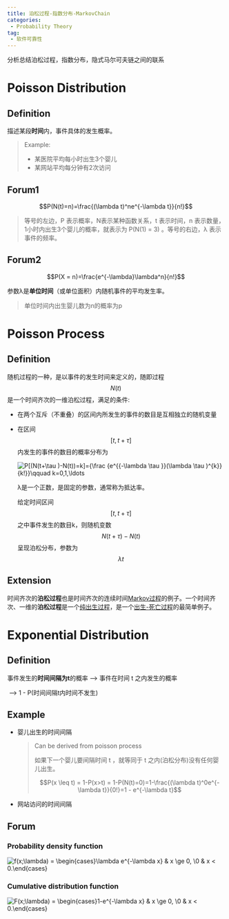 ```yaml
---
title: 泊松过程-指数分布-MarkovChain
categories:
 - Probability Theory
tag:
 - 软件可靠性
---
```

分析总结泊松过程，指数分布，隐式马尔可夫链之间的联系

# Poisson Distribution

## Definition

描述某段**时间**内，事件具体的发生概率。

> Example: 
>
> - 某医院平均每小时出生3个婴儿
> - 某网站平均每分钟有2次访问

## Forum1

$$P(N(t)=n)=\frac{(\lambda t)^ne^{-\lambda t}}{n!}$$

> 等号的左边，P 表示概率，N表示某种函数关系，t 表示时间，n 表示数量，1小时内出生3个婴儿的概率，就表示为 P(N(1) = 3) 。等号的右边，λ 表示事件的频率。

## Forum2

$$P(X = n)=\frac{e^{-\lambda}\lambda^n}{n!}$$

参数λ是**单位时间**（或单位面积）内随机事件的平均发生率。

> 单位时间内出生婴儿数为n的概率为p



# Poisson Process

## Definition

随机过程的一种，是以事件的发生时间来定义的，随即过程$$N(t)$$是一个时间齐次的一维泊松过程，满足的条件:

* 在两个互斥（不重叠）的区间内所发生的事件的数目是互相独立的随机变量

* 在区间$$[t, t+\tau]$$内发生的事件的数目的概率分布为

  ![P[(N(t+\tau )-N(t))=k]={\frac  {e^{{-\lambda \tau }}(\lambda \tau )^{k}}{k!}}\qquad k=0,1,\ldots ](https://wikimedia.org/api/rest_v1/media/math/render/svg/2854eb9a06534aa6a1beb2b86d721eb86cbccd93)

  λ是一个正数，是固定的参数，通常称为抵达率。

  给定时间区间$$[t, t+\tau]$$之中事件发生的数目k，则随机变数$$N(t+\tau)-N(t)$$呈现泊松分布，参数为$$\lambda t$$

## Extension

时间齐次的**泊松过程**也是时间齐次的连续时间[Markov过程](https://zh.wikipedia.org/wiki/Markov%E9%81%8E%E7%A8%8B)的例子。一个时间齐次、一维的**泊松过程**是一个[纯出生过程](https://zh.wikipedia.org/w/index.php?title=%E7%B4%94%E5%87%BA%E7%94%9F%E9%81%8E%E7%A8%8B&action=edit&redlink=1)，是一个[出生-死亡过程](https://zh.wikipedia.org/wiki/%E5%87%BA%E7%94%9F-%E6%AD%BB%E4%BA%A1%E9%81%8E%E7%A8%8B)的最简单例子。

# Exponential Distribution

## Definition

事件发生的**时间间隔为t**的概率 —> 事件在时间 t 之内发生的概率 

​                                                         —> 1 - P(时间间隔t内时间不发生)

## Example

* 婴儿出生的时间间隔

  > Can be derived from poisson process
  >
  > 如果下一个婴儿要间隔时间 t ，就等同于 t 之内(泊松分布)没有任何婴儿出生。
  >
  > $$P(x \leq t) = 1-P(x>t) = 1-P(N(t)=0)=1-\frac{(\lambda t)^0e^{-\lambda t}}{0!}=1 - e^{-\lambda t}$$

* 网站访问的时间间隔

## Forum

### Probability density function

![ f(x;\lambda) = \begin{cases}\lambda e^{-\lambda x} & x \ge 0, \\0 & x < 0.\end{cases}](https://wikimedia.org/api/rest_v1/media/math/render/svg/a693ce9cd1fcd15b0732ff5c5b8040c359cc9332)

### Cumulative distribution function

![F(x;\lambda) = \begin{cases}1-e^{-\lambda x} & x \ge 0, \\0 & x < 0.\end{cases}](https://wikimedia.org/api/rest_v1/media/math/render/svg/0702eba425ed0588b4e39702e7eb5bf724e3a699)

